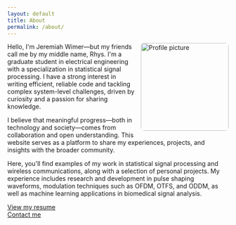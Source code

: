 ```yaml
---
layout: default
title: About
permalink: /about/
---
```


<img src="/assets/images/profile.png" 
     alt="Profile picture" 
     style="float: right; margin: 0 0 1em 1em; width: 200px; max-width: 40%; height: auto; border-radius: 8px;">

<p>Hello, I'm Jeremiah Wimer—but my friends call me by my middle name, Rhys. I'm a graduate student in electrical engineering with a specialization in statistical signal processing. I have a strong interest in writing efficient, reliable code and tackling complex system-level challenges, driven by curiosity and a passion for sharing knowledge.</p>

<p>I believe that meaningful progress—both in technology and society—comes from collaboration and open understanding. This website serves as a platform to share my experiences, projects, and insights with the broader community.</p>

<p>Here, you'll find examples of my work in statistical signal processing and wireless communications, along with a selection of personal projects. My experience includes research and development in pulse shaping waveforms, modulation techniques such as OFDM, OTFS, and ODDM, as well as machine learning applications in biomedical signal analysis.</p>

[View my resume]( /resume.pdf )<br>
[Contact me]( contact.html )